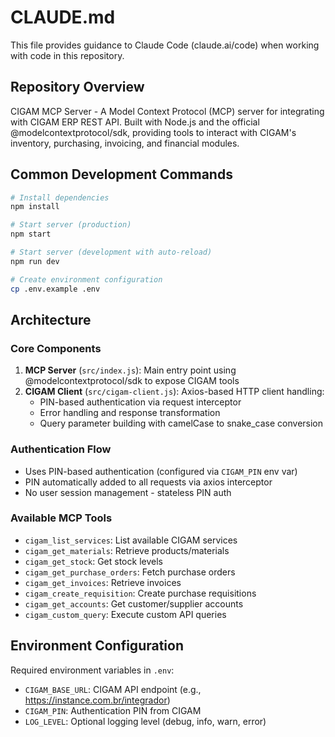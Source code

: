 # CLAUDE.md

This file provides guidance to Claude Code (claude.ai/code) when working with code in this repository.

## Repository Overview

CIGAM MCP Server - A Model Context Protocol (MCP) server for integrating with CIGAM ERP REST API. Built with Node.js and the official @modelcontextprotocol/sdk, providing tools to interact with CIGAM's inventory, purchasing, invoicing, and financial modules.

## Common Development Commands

```bash
# Install dependencies
npm install

# Start server (production)
npm start

# Start server (development with auto-reload)
npm run dev

# Create environment configuration
cp .env.example .env
```

## Architecture

### Core Components

1. **MCP Server** (`src/index.js`): Main entry point using @modelcontextprotocol/sdk to expose CIGAM tools
2. **CIGAM Client** (`src/cigam-client.js`): Axios-based HTTP client handling:
   - PIN-based authentication via request interceptor
   - Error handling and response transformation
   - Query parameter building with camelCase to snake_case conversion

### Authentication Flow

- Uses PIN-based authentication (configured via `CIGAM_PIN` env var)
- PIN automatically added to all requests via axios interceptor
- No user session management - stateless PIN auth

### Available MCP Tools

- `cigam_list_services`: List available CIGAM services
- `cigam_get_materials`: Retrieve products/materials
- `cigam_get_stock`: Get stock levels
- `cigam_get_purchase_orders`: Fetch purchase orders
- `cigam_get_invoices`: Retrieve invoices
- `cigam_create_requisition`: Create purchase requisitions
- `cigam_get_accounts`: Get customer/supplier accounts
- `cigam_custom_query`: Execute custom API queries

## Environment Configuration

Required environment variables in `.env`:
- `CIGAM_BASE_URL`: CIGAM API endpoint (e.g., https://instance.com.br/integrador)
- `CIGAM_PIN`: Authentication PIN from CIGAM
- `LOG_LEVEL`: Optional logging level (debug, info, warn, error)